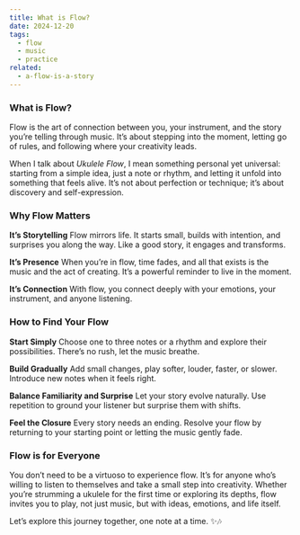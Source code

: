```yaml
---
title: What is Flow?
date: 2024-12-20
tags:
  - flow
  - music
  - practice
related:
  - a-flow-is-a-story
---
```


### **What is Flow?**

Flow is the art of connection between you, your instrument, and the story you’re telling through music. It’s about stepping into the moment, letting go of rules, and following where your creativity leads.

When I talk about _Ukulele Flow_, I mean something personal yet universal: starting from a simple idea, just a note or rhythm, and letting it unfold into something that feels alive. It’s not about perfection or technique; it’s about discovery and self-expression.

### **Why Flow Matters**

**It’s Storytelling** Flow mirrors life. It starts small, builds with intention, and surprises you along the way. Like a good story, it engages and transforms.

**It’s Presence** When you’re in flow, time fades, and all that exists is the music and the act of creating. It’s a powerful reminder to live in the moment.

**It’s Connection** With flow, you connect deeply with your emotions, your instrument, and anyone listening.

### **How to Find Your Flow**

**Start Simply** Choose one to three notes or a rhythm and explore their possibilities. There’s no rush, let the music breathe.

**Build Gradually** Add small changes, play softer, louder, faster, or slower. Introduce new notes when it feels right.

**Balance Familiarity and Surprise** Let your story evolve naturally. Use repetition to ground your listener but surprise them with shifts.

**Feel the Closure** Every story needs an ending. Resolve your flow by returning to your starting point or letting the music gently fade.

### **Flow is for Everyone**

You don’t need to be a virtuoso to experience flow. It’s for anyone who’s willing to listen to themselves and take a small step into creativity. Whether you’re strumming a ukulele for the first time or exploring its depths, flow invites you to play, not just music, but with ideas, emotions, and life itself.

Let’s explore this journey together, one note at a time. ✨🎶
